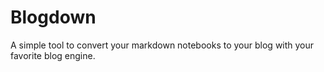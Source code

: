 # Blogdown
A simple tool to convert your markdown notebooks to your blog with your favorite blog engine.
